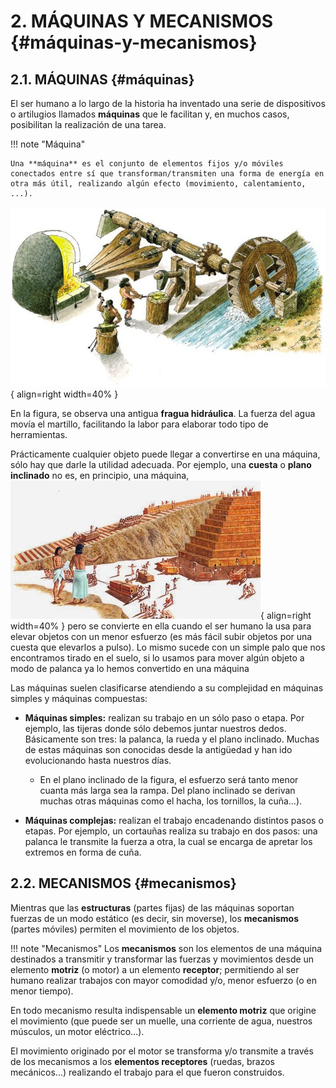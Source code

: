 # 2. MÁQUINAS Y MECANISMOS {#máquinas-y-mecanismos}

## 2.1. MÁQUINAS {#máquinas}

El ser humano a lo largo de la historia ha inventado una serie de dispositivos o artilugios llamados **máquinas** que le facilitan y, en muchos casos, posibilitan la realización de una tarea.

!!! note "Máquina"
    
    Una **máquina** es el conjunto de elementos fijos y/o móviles conectados entre sí que transforman/transmiten una forma de energía en otra más útil, realizando algún efecto (movimiento, calentamiento, ...).

![Fragua](/media/fragua.jpg){ align=right width=40% }

En la figura, se observa una antigua **fragua hidráulica**. La fuerza del agua movía el martillo, facilitando la labor para elaborar todo tipo de herramientas.



Prácticamente cualquier objeto puede llegar a convertirse en una máquina, sólo hay que darle la utilidad adecuada.  Por ejemplo, una **cuesta** o **plano inclinado**  no es, en principio, una máquina, ![Cuesta](/media/cuesta.jpg){ align=right width=40% } pero se convierte en ella cuando el ser humano la usa para elevar objetos con un menor esfuerzo (es más fácil subir objetos por una cuesta que elevarlos a pulso). Lo mismo sucede con un simple palo que nos encontramos tirado en el suelo, si lo usamos para mover algún objeto a modo de palanca ya lo hemos convertido en una máquina

Las máquinas suelen clasificarse atendiendo a su complejidad en máquinas simples y máquinas compuestas:

* **Máquinas simples:** realizan su trabajo en un sólo paso o etapa. Por ejemplo, las tijeras donde sólo debemos juntar nuestros dedos. Básicamente son tres: la palanca, la rueda y el plano inclinado. Muchas de estas máquinas son conocidas desde la antigüedad y han ido evolucionando hasta nuestros días. 

    * En el plano inclinado de la figura, el esfuerzo será tanto menor cuanta más larga sea la rampa. Del plano inclinado se derivan muchas otras máquinas como el hacha, los tornillos, la cuña…).

* **Máquinas complejas:** realizan el trabajo encadenando distintos pasos o etapas. Por ejemplo, un cortauñas realiza su trabajo en dos pasos: una palanca le transmite la fuerza a otra, la cual se encarga de apretar los extremos en forma de cuña.

## 2.2. MECANISMOS {#mecanismos}

Mientras que las **estructuras** (partes fijas) de las máquinas soportan fuerzas de un modo estático (es decir, sin moverse), los **mecanismos** (partes móviles) permiten el movimiento de los objetos.

!!! note "Mecanismos"
    Los **mecanismos** son los elementos de una máquina destinados a transmitir y transformar las fuerzas y movimientos desde un elemento **motriz** (o motor) a un elemento **receptor**; permitiendo al ser humano realizar trabajos con mayor comodidad y/o, menor esfuerzo (o en menor tiempo).

En todo mecanismo resulta indispensable un **elemento motriz** que origine el movimiento (que puede ser un muelle, una corriente de agua, nuestros músculos, un motor eléctrico…).

El movimiento originado por el motor se transforma y/o transmite a través de los mecanismos a los **elementos receptores** (ruedas, brazos mecánicos...) realizando el trabajo para el que fueron construidos.